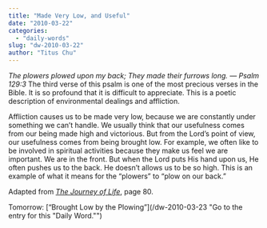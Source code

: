 ```yaml
---
title: "Made Very Low, and Useful"
date: "2010-03-22"
categories: 
  - "daily-words"
slug: "dw-2010-03-22"
author: "Titus Chu"
---
```


_The plowers plowed upon my back; They made their furrows long. — Psalm 129:3_ The third verse of this psalm is one of the most precious verses in the Bible. It is so profound that it is difficult to appreciate. This is a poetic description of environmental dealings and affliction.

Affliction causes us to be made very low, because we are constantly under something we can’t handle. We usually think that our usefulness comes from our being made high and victorious. But from the Lord’s point of view, our usefulness comes from being brought low. For example, we often like to be involved in spiritual activities because they make us feel we are important. We are in the front. But when the Lord puts His hand upon us, He often pushes us to the back. He doesn’t allows us to be so high. This is an example of what it means for the “plowers” to “plow on our back.”

Adapted from [_The Journey of Life_](/book-journey-of-life "Go to the listing for this book."), page 80.

Tomorrow: [“Brought Low by the Plowing”](/dw-2010-03-23 "Go to the entry for this "Daily Word."")
